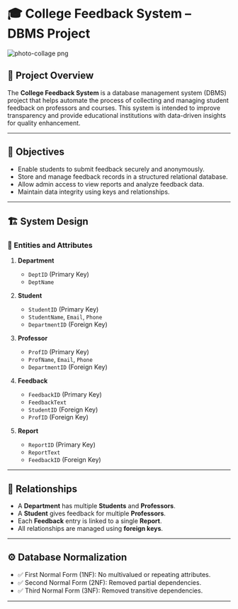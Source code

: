 # 🎓 College Feedback System – DBMS Project
![photo-collage png](https://github.com/user-attachments/assets/d49945f4-e6a3-4d5e-a1e4-03875227cefd)

## 📘 Project Overview

The **College Feedback System** is a database management system (DBMS) project that helps automate the process of collecting and managing student feedback on professors and courses. This system is intended to improve transparency and provide educational institutions with data-driven insights for quality enhancement.

---

## 🎯 Objectives

- Enable students to submit feedback securely and anonymously.
- Store and manage feedback records in a structured relational database.
- Allow admin access to view reports and analyze feedback data.
- Maintain data integrity using keys and relationships.

---

## 🏗️ System Design

### 🔑 Entities and Attributes

1. **Department**
   - `DeptID` (Primary Key)
   - `DeptName`

2. **Student**
   - `StudentID` (Primary Key)
   - `StudentName`, `Email`, `Phone`
   - `DepartmentID` (Foreign Key)

3. **Professor**
   - `ProfID` (Primary Key)
   - `ProfName`, `Email`, `Phone`
   - `DepartmentID` (Foreign Key)

4. **Feedback**
   - `FeedbackID` (Primary Key)
   - `FeedbackText`
   - `StudentID` (Foreign Key)
   - `ProfID` (Foreign Key)

5. **Report**
   - `ReportID` (Primary Key)
   - `ReportText`
   - `FeedbackID` (Foreign Key)

---

## 🔁 Relationships

- A **Department** has multiple **Students** and **Professors**.
- A **Student** gives feedback for multiple **Professors**.
- Each **Feedback** entry is linked to a single **Report**.
- All relationships are managed using **foreign keys**.

---

## ⚙️ Database Normalization

- ✅ First Normal Form (1NF): No multivalued or repeating attributes.
- ✅ Second Normal Form (2NF): Removed partial dependencies.
- ✅ Third Normal Form (3NF): Removed transitive dependencies.

---


